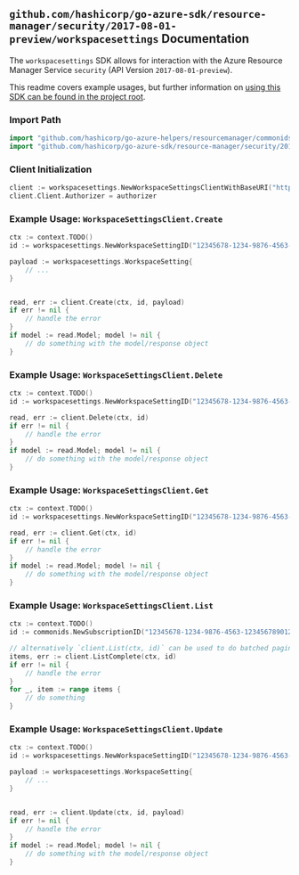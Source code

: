 
## `github.com/hashicorp/go-azure-sdk/resource-manager/security/2017-08-01-preview/workspacesettings` Documentation

The `workspacesettings` SDK allows for interaction with the Azure Resource Manager Service `security` (API Version `2017-08-01-preview`).

This readme covers example usages, but further information on [using this SDK can be found in the project root](https://github.com/hashicorp/go-azure-sdk/tree/main/docs).

### Import Path

```go
import "github.com/hashicorp/go-azure-helpers/resourcemanager/commonids"
import "github.com/hashicorp/go-azure-sdk/resource-manager/security/2017-08-01-preview/workspacesettings"
```


### Client Initialization

```go
client := workspacesettings.NewWorkspaceSettingsClientWithBaseURI("https://management.azure.com")
client.Client.Authorizer = authorizer
```


### Example Usage: `WorkspaceSettingsClient.Create`

```go
ctx := context.TODO()
id := workspacesettings.NewWorkspaceSettingID("12345678-1234-9876-4563-123456789012", "workspaceSettingValue")

payload := workspacesettings.WorkspaceSetting{
	// ...
}


read, err := client.Create(ctx, id, payload)
if err != nil {
	// handle the error
}
if model := read.Model; model != nil {
	// do something with the model/response object
}
```


### Example Usage: `WorkspaceSettingsClient.Delete`

```go
ctx := context.TODO()
id := workspacesettings.NewWorkspaceSettingID("12345678-1234-9876-4563-123456789012", "workspaceSettingValue")

read, err := client.Delete(ctx, id)
if err != nil {
	// handle the error
}
if model := read.Model; model != nil {
	// do something with the model/response object
}
```


### Example Usage: `WorkspaceSettingsClient.Get`

```go
ctx := context.TODO()
id := workspacesettings.NewWorkspaceSettingID("12345678-1234-9876-4563-123456789012", "workspaceSettingValue")

read, err := client.Get(ctx, id)
if err != nil {
	// handle the error
}
if model := read.Model; model != nil {
	// do something with the model/response object
}
```


### Example Usage: `WorkspaceSettingsClient.List`

```go
ctx := context.TODO()
id := commonids.NewSubscriptionID("12345678-1234-9876-4563-123456789012")

// alternatively `client.List(ctx, id)` can be used to do batched pagination
items, err := client.ListComplete(ctx, id)
if err != nil {
	// handle the error
}
for _, item := range items {
	// do something
}
```


### Example Usage: `WorkspaceSettingsClient.Update`

```go
ctx := context.TODO()
id := workspacesettings.NewWorkspaceSettingID("12345678-1234-9876-4563-123456789012", "workspaceSettingValue")

payload := workspacesettings.WorkspaceSetting{
	// ...
}


read, err := client.Update(ctx, id, payload)
if err != nil {
	// handle the error
}
if model := read.Model; model != nil {
	// do something with the model/response object
}
```
